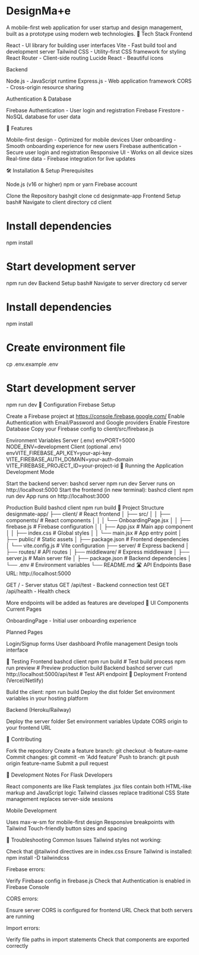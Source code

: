 # DesignMa+e

A mobile-first web application for user startup and design management, built as a prototype using modern web technologies.
🚀 Tech Stack
Frontend

React - UI library for building user interfaces
Vite - Fast build tool and development server
Tailwind CSS - Utility-first CSS framework for styling
React Router - Client-side routing
Lucide React - Beautiful icons

Backend

Node.js - JavaScript runtime
Express.js - Web application framework
CORS - Cross-origin resource sharing

Authentication & Database

Firebase Authentication - User login and registration
Firebase Firestore - NoSQL database for user data

📱 Features

Mobile-first design - Optimized for mobile devices
User onboarding - Smooth onboarding experience for new users
Firebase authentication - Secure user login and registration
Responsive UI - Works on all device sizes
Real-time data - Firebase integration for live updates

🛠️ Installation & Setup
Prerequisites

Node.js (v16 or higher)
npm or yarn
Firebase account

Clone the Repository
bashgit clone <your-repo-url>
cd designmate-app
Frontend Setup
bash# Navigate to client directory
cd client

# Install dependencies

npm install

# Start development server

npm run dev
Backend Setup
bash# Navigate to server directory
cd server

# Install dependencies

npm install

# Create environment file

cp .env.example .env

# Start development server

npm run dev
🔧 Configuration
Firebase Setup

Create a Firebase project at https://console.firebase.google.com/
Enable Authentication with Email/Password and Google providers
Enable Firestore Database
Copy your Firebase config to client/src/firebase.js

Environment Variables
Server (.env)
envPORT=5000
NODE_ENV=development
Client (optional .env)
envVITE_FIREBASE_API_KEY=your-api-key
VITE_FIREBASE_AUTH_DOMAIN=your-auth-domain
VITE_FIREBASE_PROJECT_ID=your-project-id
🚦 Running the Application
Development Mode

Start the backend server:
bashcd server
npm run dev
Server runs on http://localhost:5000
Start the frontend (in new terminal):
bashcd client
npm run dev
App runs on http://localhost:3000

Production Build
bashcd client
npm run build
📁 Project Structure
designmate-app/
├── client/ # React frontend
│ ├── src/
│ │ ├── components/ # React components
│ │ │ └── OnboardingPage.jsx
│ │ ├── firebase.js # Firebase configuration
│ │ ├── App.jsx # Main app component
│ │ ├── index.css # Global styles
│ │ └── main.jsx # App entry point
│ ├── public/ # Static assets
│ ├── package.json # Frontend dependencies
│ └── vite.config.js # Vite configuration
├── server/ # Express backend
│ ├── routes/ # API routes
│ ├── middleware/ # Express middleware
│ ├── server.js # Main server file
│ ├── package.json # Backend dependencies
│ └── .env # Environment variables
└── README.md
🛣️ API Endpoints
Base URL: http://localhost:5000

GET / - Server status
GET /api/test - Backend connection test
GET /api/health - Health check

More endpoints will be added as features are developed
🎨 UI Components
Current Pages

OnboardingPage - Initial user onboarding experience

Planned Pages

Login/Signup forms
User dashboard
Profile management
Design tools interface

🧪 Testing
Frontend
bashcd client
npm run build # Test build process
npm run preview # Preview production build
Backend
bashcd server
curl http://localhost:5000/api/test # Test API endpoint
🚀 Deployment
Frontend (Vercel/Netlify)

Build the client: npm run build
Deploy the dist folder
Set environment variables in your hosting platform

Backend (Heroku/Railway)

Deploy the server folder
Set environment variables
Update CORS origin to your frontend URL

🤝 Contributing

Fork the repository
Create a feature branch: git checkout -b feature-name
Commit changes: git commit -m 'Add feature'
Push to branch: git push origin feature-name
Submit a pull request

📝 Development Notes
For Flask Developers

React components are like Flask templates
.jsx files contain both HTML-like markup and JavaScript logic
Tailwind classes replace traditional CSS
State management replaces server-side sessions

Mobile Development

Uses max-w-sm for mobile-first design
Responsive breakpoints with Tailwind
Touch-friendly button sizes and spacing

🐛 Troubleshooting
Common Issues
Tailwind styles not working:

Check that @tailwind directives are in index.css
Ensure Tailwind is installed: npm install -D tailwindcss

Firebase errors:

Verify Firebase config in firebase.js
Check that Authentication is enabled in Firebase Console

CORS errors:

Ensure server CORS is configured for frontend URL
Check that both servers are running

Import errors:

Verify file paths in import statements
Check that components are exported correctly
